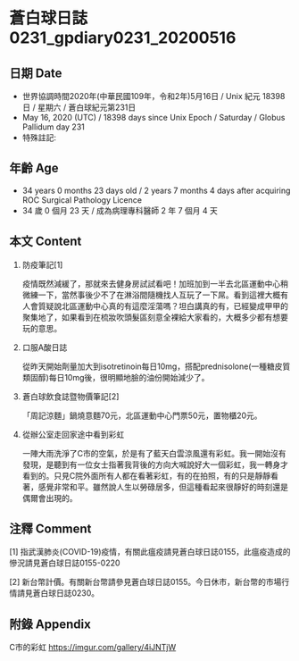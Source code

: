[_metadata_:encoding]: - "utf-8"
[_metadata_:language]: - "zh-Hant-TW"
[_metadata_:fileformat]: - "markdown"
[_metadata_:MIME_type]: - "text/plain"
[_metadata_:markdown_version]: - "commonmark version 0.29"
[_metadata_:markdown_spec]: - "https://spec.commonmark.org/0.29/"

# 蒼白球日誌0231_gpdiary0231_20200516 #

## 日期 Date ##

* 世界協調時間2020年(中華民國109年，令和2年)5月16日 / Unix 紀元 18398 日 / 星期六 / 蒼白球紀元第231日
* May 16, 2020 (UTC) / 18398 days since Unix Epoch / Saturday / Globus Pallidum day 231
* 特殊註記:

## 年齡 Age ##

* 34 years 0 months 23 days old / 2 years 7 months 4 days after acquiring ROC Surgical Pathology Licence
* 34 歲 0 個月 23 天 / 成為病理專科醫師 2 年 7 個月 4 天

## 本文 Content ##

1. 防疫筆記[1]

    疫情既然減緩了，那就來去健身房試試看吧！加班加到一半去北區運動中心稍微練一下，當然事後少不了在淋浴間隨機找人互玩了一下屌。看到這裡大概有人會質疑說北區運動中心真的有這麼淫蕩嗎？坦白講真的有，已經變成甲甲的聚集地了，如果看到在梳妝吹頭髮區刻意全裸給大家看的，大概多少都有想要玩的意思。

2. 口服A酸日誌

    從昨天開始劑量加大到isotretinoin每日10mg，搭配prednisolone(一種糖皮質類固醇)每日10mg後，很明顯地臉的油份開始減少了。

3. 蒼白球飲食誌暨物價筆記[2]

    「周記涼麵」鍋燒意麵70元，北區運動中心門票50元，置物櫃20元。

4. 從辦公室走回家途中看到彩虹

    一陣大雨洗淨了C市的空氣，於是有了藍天白雲涼風還有彩虹。我一開始沒有發現，是聽到有一位女士指著我背後的方向大喊說好大一個彩虹，我一轉身才看到的。只見C院外面所有人都在看著彩虹，有的在拍照，有的只是靜靜看著，感覺非常和平。雖然說人生以勞碌居多，但這種看起來很靜好的時刻還是偶爾會出現的。

## 注釋 Comment ##

[1] 指武漢肺炎(COVID-19)疫情，有關此瘟疫請見蒼白球日誌0155，此瘟疫造成的慘況請見蒼白球日誌0155-0220

[2] 新台幣計價。有關新台幣請參見蒼白球日誌0155。今日休市，新台幣的市場行情請見蒼白球日誌0230。

## 附錄 Appendix ##

C市的彩虹 <https://imgur.com/gallery/4iJNTjW>